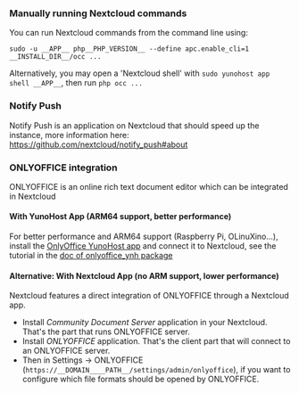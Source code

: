 ### Manually running Nextcloud commands

You can run Nextcloud commands from the command line using:

```
sudo -u __APP__ php__PHP_VERSION__ --define apc.enable_cli=1 __INSTALL_DIR__/occ ...
```

Alternatively, you may open a 'Nextcloud shell' with `sudo yunohost app shell __APP__`, then run `php occ ...`

### Notify Push

Notify Push is an application on Nextcloud that should speed up the instance, more information here: https://github.com/nextcloud/notify_push#about

### ONLYOFFICE integration

ONLYOFFICE is an online rich text document editor which can be integrated in Nextcloud

#### With YunoHost App (ARM64 support, better performance)

For better performance and ARM64 support (Raspberry Pi, OLinuXino...), install the [OnlyOffice YunoHost app](https://apps.yunohost.org/app/onlyoffice) and connect it to Nextcloud, see the tutorial in the [doc of onlyoffice_ynh package](https://github.com/YunoHost-Apps/onlyoffice_ynh/blob/master/README_fr.md#configuration-de-onlyoffice-server)

#### Alternative: With Nextcloud App (no ARM support, lower performance)

Nextcloud features a direct integration of ONLYOFFICE through a Nextcloud app.
- Install *Community Document Server* application in your Nextcloud. That's the part that runs ONLYOFFICE server.
- Install *ONLYOFFICE* application. That's the client part that will connect to an ONLYOFFICE server.
- Then in Settings -> ONLYOFFICE (`https://__DOMAIN____PATH__/settings/admin/onlyoffice`), if you want to configure which file formats should be opened by ONLYOFFICE.
